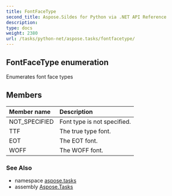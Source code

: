 ```yaml
---
title: FontFaceType
second_title: Aspose.Sildes for Python via .NET API Reference
description: 
type: docs
weight: 2380
url: /tasks/python-net/aspose.tasks/fontfacetype/
---
```


## FontFaceType enumeration

Enumerates font face types

## Members
| Member name | Description |
| :- | :- |
|NOT_SPECIFIED|Font type is not specified.|
|TTF|The true type font.|
|EOT|The EOT font.|
|WOFF|The WOFF font.|

### See Also

* namespace [aspose.tasks](/tasks/python-net/aspose.tasks/)
* assembly [Aspose.Tasks](/tasks/python-net/)

